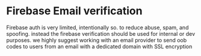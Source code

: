 
# Firebase Email verification
Firebase auth is very limited, intentionally so. to reduce abuse, spam, and spoofing.
instead the firebase verification should be used for internal or dev purposes.
we highly suggest working with an email provider to send oob codes to users from an email with a dedicated domain with SSL encryption